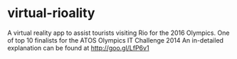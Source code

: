 # virtual-rioality
A virtual reality app to assist tourists visiting Rio for the 2016 Olympics. 
One of top 10 finalists for the ATOS Olympics IT Challenge 2014
An in-detailed explanation can be found at http://goo.gl/LfP6v1
